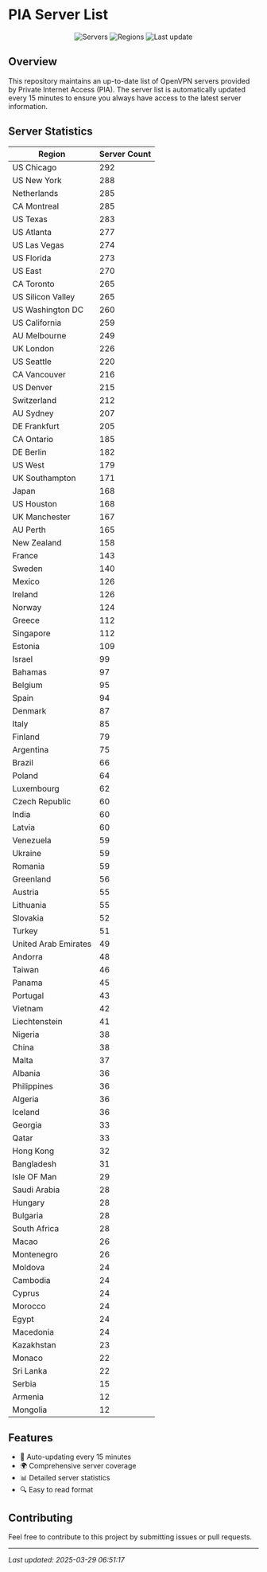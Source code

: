 # PIA Server List

<div align="center">

![Servers](https://img.shields.io/badge/servers-10,533-blue)
![Regions](https://img.shields.io/badge/regions-97-blue)
![Last update](https://img.shields.io/badge/Last_Updated-March_29_2025_01:51_EST-blue)

</div>

## Overview
This repository maintains an up-to-date list of OpenVPN servers provided by Private Internet Access (PIA). The server list is automatically updated every 15 minutes to ensure you always have access to the latest server information.

## Server Statistics
| Region | Server Count |
|--------|--------------|
| US Chicago                     | 292          |
| US New York                    | 288          |
| Netherlands                    | 285          |
| CA Montreal                    | 285          |
| US Texas                       | 283          |
| US Atlanta                     | 277          |
| US Las Vegas                   | 274          |
| US Florida                     | 273          |
| US East                        | 270          |
| CA Toronto                     | 265          |
| US Silicon Valley              | 265          |
| US Washington DC               | 260          |
| US California                  | 259          |
| AU Melbourne                   | 249          |
| UK London                      | 226          |
| US Seattle                     | 220          |
| CA Vancouver                   | 216          |
| US Denver                      | 215          |
| Switzerland                    | 212          |
| AU Sydney                      | 207          |
| DE Frankfurt                   | 205          |
| CA Ontario                     | 185          |
| DE Berlin                      | 182          |
| US West                        | 179          |
| UK Southampton                 | 171          |
| Japan                          | 168          |
| US Houston                     | 168          |
| UK Manchester                  | 167          |
| AU Perth                       | 165          |
| New Zealand                    | 158          |
| France                         | 143          |
| Sweden                         | 140          |
| Mexico                         | 126          |
| Ireland                        | 126          |
| Norway                         | 124          |
| Greece                         | 112          |
| Singapore                      | 112          |
| Estonia                        | 109          |
| Israel                         | 99           |
| Bahamas                        | 97           |
| Belgium                        | 95           |
| Spain                          | 94           |
| Denmark                        | 87           |
| Italy                          | 85           |
| Finland                        | 79           |
| Argentina                      | 75           |
| Brazil                         | 66           |
| Poland                         | 64           |
| Luxembourg                     | 62           |
| Czech Republic                 | 60           |
| India                          | 60           |
| Latvia                         | 60           |
| Venezuela                      | 59           |
| Ukraine                        | 59           |
| Romania                        | 59           |
| Greenland                      | 56           |
| Austria                        | 55           |
| Lithuania                      | 55           |
| Slovakia                       | 52           |
| Turkey                         | 51           |
| United Arab Emirates           | 49           |
| Andorra                        | 48           |
| Taiwan                         | 46           |
| Panama                         | 45           |
| Portugal                       | 43           |
| Vietnam                        | 42           |
| Liechtenstein                  | 41           |
| Nigeria                        | 38           |
| China                          | 38           |
| Malta                          | 37           |
| Albania                        | 36           |
| Philippines                    | 36           |
| Algeria                        | 36           |
| Iceland                        | 36           |
| Georgia                        | 33           |
| Qatar                          | 33           |
| Hong Kong                      | 32           |
| Bangladesh                     | 31           |
| Isle OF Man                    | 29           |
| Saudi Arabia                   | 28           |
| Hungary                        | 28           |
| Bulgaria                       | 28           |
| South Africa                   | 28           |
| Macao                          | 26           |
| Montenegro                     | 26           |
| Moldova                        | 24           |
| Cambodia                       | 24           |
| Cyprus                         | 24           |
| Morocco                        | 24           |
| Egypt                          | 24           |
| Macedonia                      | 24           |
| Kazakhstan                     | 23           |
| Monaco                         | 22           |
| Sri Lanka                      | 22           |
| Serbia                         | 15           |
| Armenia                        | 12           |
| Mongolia                       | 12           |

## Features
- 🔄 Auto-updating every 15 minutes
- 🌍 Comprehensive server coverage
- 📊 Detailed server statistics
- 🔍 Easy to read format

## Contributing
Feel free to contribute to this project by submitting issues or pull requests.

---
*Last updated: 2025-03-29 06:51:17*